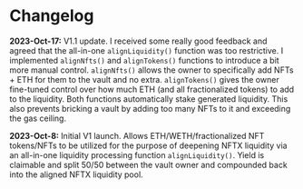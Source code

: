 # Changelog

**2023-Oct-17:** V1.1 update. I received some really good feedback and agreed that the all-in-one `alignLiquidity()` function was too restrictive. I implemented `alignNfts()` and `alignTokens()` functions to introduce a bit more manual control. `alignNfts()` allows the owner to specifically add NFTs + ETH for them to the vault and no extra. `alignTokens()` gives the owner fine-tuned control over how much ETH (and all fractionalized tokens) to add to the liquidity. Both functions automatically stake generated liquidity. This also prevents bricking a vault by adding too many NFTs to it and exceeding the gas ceiling.

**2023-Oct-8:** Initial V1 launch. Allows ETH/WETH/fractionalized NFT tokens/NFTs to be utilized for the purpose of deepening NFTX liquidity via an all-in-one liquidity processing function `alignLiquidity()`. Yield is claimable and split 50/50 between the vault owner and compounded back into the aligned NFTX liquidity pool.